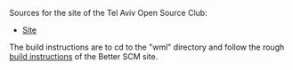 Sources for the site of the Tel Aviv Open Source Club:

- [Site](http://www.cs.tau.ac.il/telux/)

The build instructions are to cd to the "wml" directory and follow the rough
[build instructions](http://better-scm.shlomifish.org/source/) of the Better
SCM site.

